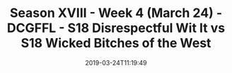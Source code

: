 ---
title: Season XVIII - Week 4 (March 24) - DCGFFL - S18 Disrespectful Wit It vs S18
  Wicked Bitches of the West
teams-score:
- team: _teams/s18-gold.md
  score: 41
- team: _teams/s18-kelly.md
  score: 38
mvp: Brian Donohoe (Gold), Oliver Jacobs (Kelly Green)
game-ball: ''
sportsperson: ''
season: 16
week: 4
date: '2019-03-24T11:19:49'
pageid: season-xviii-march-24-week-4-6908-vs-6938
---